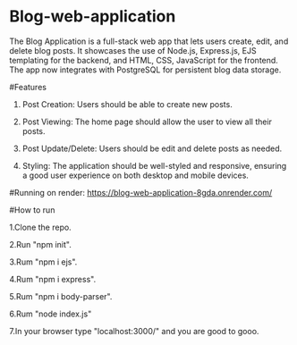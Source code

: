 # Blog-web-application

The Blog Application is a full-stack web app that lets users create, edit, and delete blog posts. It showcases the use of Node.js, Express.js, EJS templating for the backend, and HTML, CSS, JavaScript for the frontend. The app now integrates with PostgreSQL for persistent blog data storage. 

#Features

1. Post Creation: Users should be able to create new posts.

2. Post Viewing: The home page should allow the user to view all their posts.

3. Post Update/Delete: Users should be edit and delete posts as needed.

3. Styling: The application should be well-styled and responsive, ensuring a good user experience on both desktop and mobile devices.

#Running on render: https://blog-web-application-8gda.onrender.com/

#How to run

1.Clone the repo.

2.Run "npm init".

3.Rum "npm i ejs".

4.Rum "npm i express".

5.Rum "npm i body-parser".

6.Rum "node index.js"

7.In your browser type "localhost:3000/" and you are good to gooo.

